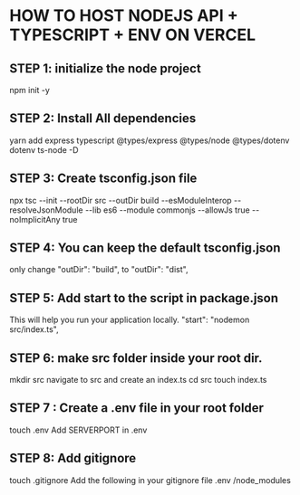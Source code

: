 # HOW TO HOST NODEJS API + TYPESCRIPT + ENV ON VERCEL

## STEP 1: initialize the node project

npm init -y

## STEP 2: Install All dependencies

yarn add express typescript @types/express @types/node @types/dotenv dotenv ts-node -D

## STEP 3: Create tsconfig.json file

npx tsc --init --rootDir src --outDir build --esModuleInterop --resolveJsonModule --lib es6 --module commonjs --allowJs true --noImplicitAny true

## STEP 4: You can keep the default tsconfig.json

only change "outDir": "build", to
"outDir": "dist",

## STEP 5: Add start to the script in package.json

This will help you run your application locally.
"start": "nodemon src/index.ts",

## STEP 6: make src folder inside your root dir.

mkdir src
navigate to src and create an index.ts
cd src
touch index.ts

## STEP 7 : Create a .env file in your root folder

touch .env
Add SERVERPORT in .env

## STEP 8: Add gitignore

touch .gitignore
Add the following in your gitignore file
.env
/node_modules
